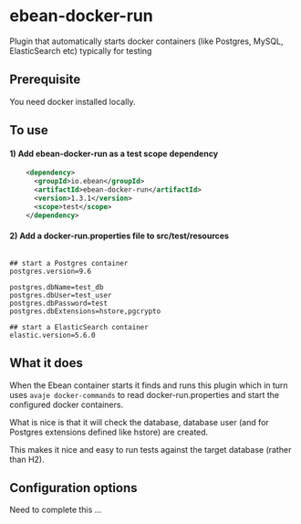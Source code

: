 # ebean-docker-run
Plugin that automatically starts docker containers (like Postgres, MySQL, ElasticSearch etc) typically for testing

## Prerequisite

You need docker installed locally.

## To use
#### 1) Add ebean-docker-run as a test scope dependency

```xml
    <dependency>
      <groupId>io.ebean</groupId>
      <artifactId>ebean-docker-run</artifactId>
      <version>1.3.1</version>
      <scope>test</scope>
    </dependency>
```

#### 2) Add a docker-run.properties file to src/test/resources

```properties

## start a Postgres container
postgres.version=9.6

postgres.dbName=test_db
postgres.dbUser=test_user
postgres.dbPassword=test
postgres.dbExtensions=hstore,pgcrypto

## start a ElasticSearch container
elastic.version=5.6.0

```

## What it does

When the Ebean container starts it finds and runs this plugin
which in turn uses `avaje docker-commands` to read docker-run.properties
and start the configured docker containers.

What is nice is that it will check the database, database user 
(and for Postgres extensions defined like hstore) are created.

This makes it nice and easy to run tests against the target database (rather than H2).

## Configuration options

Need to complete this ...
